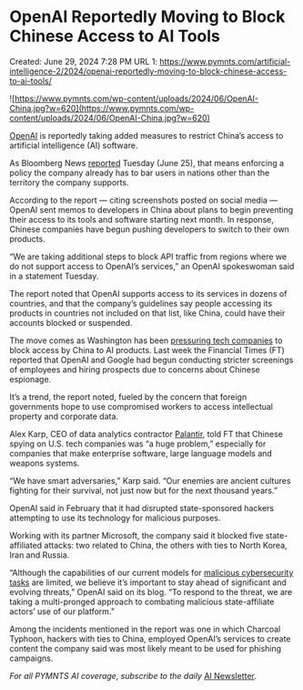 # OpenAI Reportedly Moving to Block Chinese Access to AI Tools

Created: June 29, 2024 7:28 PM
URL 1: https://www.pymnts.com/artificial-intelligence-2/2024/openai-reportedly-moving-to-block-chinese-access-to-ai-tools/

![https://www.pymnts.com/wp-content/uploads/2024/06/OpenAI-China.jpg?w=620](https://www.pymnts.com/wp-content/uploads/2024/06/OpenAI-China.jpg?w=620)

[OpenAI](https://openai.com/) is reportedly taking added measures to restrict China’s access to artificial intelligence (AI) software.

As Bloomberg News [reported](https://www.bloomberg.com/news/articles/2024-06-25/openai-warns-it-will-block-access-to-ai-tools-from-china?srnd=technology-vp) Tuesday (June 25), that means enforcing a policy the company already has to bar users in nations other than the territory the company supports.

According to the report — citing screenshots posted on social media — OpenAI sent memos to developers in China about plans to begin preventing their access to its tools and software starting next month. In response, Chinese companies have begun pushing developers to switch to their own products.

“We are taking additional steps to block API traffic from regions where we do not support access to OpenAI’s services,” an OpenAI spokeswoman said in a statement Tuesday.

The report noted that OpenAI supports access to its services in dozens of countries, and that the company’s guidelines say people accessing its products in countries not included on that list, like China, could have their accounts blocked or suspended.

The move comes as Washington has been [pressuring tech companies](https://www.pymnts.com/technology/2024/tech-firms-tighten-staff-scrutiny-over-china-spying-concerns/) to block access by China to AI products. Last week the Financial Times (FT) reported that OpenAI and Google had begun conducting stricter screenings of employees and hiring prospects due to concerns about Chinese espionage.

It’s a trend, the report noted, fueled by the concern that foreign governments hope to use compromised workers to access intellectual property and corporate data.

Alex Karp, CEO of data analytics contractor [Palantir](https://www.palantir.com/), told FT that Chinese spying on U.S. tech companies was “a huge problem,” especially for companies that make enterprise software, large language models and weapons systems.

“We have smart adversaries,” Karp said. “Our enemies are ancient cultures fighting for their survival, not just now but for the next thousand years.”

OpenAI said in February that it had disrupted state-sponsored hackers attempting to use its technology for malicious purposes.

Working with its partner Microsoft, the company said it blocked five state-affiliated attacks: two related to China, the others with ties to North Korea, Iran and Russia.

“Although the capabilities of our current models for [malicious cybersecurity tasks](https://www.pymnts.com/cybersecurity/2024/openai-stops-hack-attempts-by-5-state-sponsored-cybercrime-groups/) are limited, we believe it’s important to stay ahead of significant and evolving threats,” OpenAI said on its blog. “To respond to the threat, we are taking a multi-pronged approach to combating malicious state-affiliate actors’ use of our platform.”

Among the incidents mentioned in the report was one in which Charcoal Typhoon, hackers with ties to China, employed OpenAI’s services to create content the company said was most likely meant to be used for phishing campaigns.

*For all PYMNTS AI coverage, subscribe to the daily* [AI Newsletter](https://www.pymnts.com/subscribe/)*.*